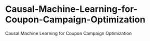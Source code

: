 # Causal-Machine-Learning-for-Coupon-Campaign-Optimization
Causal Machine Learning for Coupon Campaign Optimization
